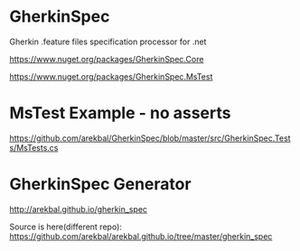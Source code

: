 # GherkinSpec
Gherkin .feature files specification processor for .net

https://www.nuget.org/packages/GherkinSpec.Core

https://www.nuget.org/packages/GherkinSpec.MsTest

# MsTest Example - no asserts
https://github.com/arekbal/GherkinSpec/blob/master/src/GherkinSpec.Tests/MsTests.cs

# GherkinSpec Generator
http://arekbal.github.io/gherkin_spec

Source is here(different repo): https://github.com/arekbal/arekbal.github.io/tree/master/gherkin_spec





